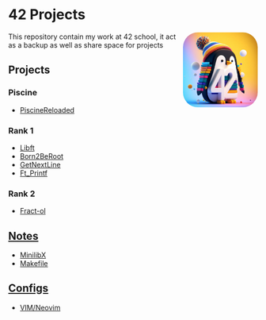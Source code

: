 # 42 Projects

<img src="Media/3D render of a penguin with colorful background + 42 Number in white.jpeg" width="30%" title="Bing AI - 3d pinguin logo with 42" draggable="false" style="border-radius: 20%;" align="right"/>

This repository contain my work at 42 school, it act as a backup as well as share space for projects

## Projects

### Piscine

* [PiscineReloaded](/PiscineReloaded/)

### Rank 1

* [Libft](/Libft/)
* [Born2BeRoot](/Born2BeRoot/)
* [GetNextLine](/GetNextLine/)
* [Ft_Printf](/Ft_printf/)

### Rank 2

* [Fract-ol](/Fract-ol/)

## [Notes](/Notes/)

* [MinilibX](/Notes/minilibx.md)
* [Makefile](/Notes/makefile.md)

## [Configs](/Config/)

* [VIM/Neovim](/Config/VIM/)
